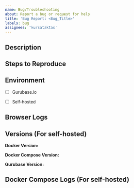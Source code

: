 ```yaml
---
name: Bug/Troubleshooting
about: Report a bug or request for help
title: 'Bug Report: <Bug_Title>'
labels: bug
assignees: 'kursataktas'
---
```


## Description
<!-- Please provide a detailed description of the bug or issue -->

## Steps to Reproduce
<!-- Please provide detailed steps to reproduce the issue -->


## Environment
- [ ] Gurubase.io
- [ ] Self-hosted


## Browser Logs
<!-- if it is too large, you can put it in a [Gist](https://gist.github.com/) and link it here -->

## Versions (For self-hosted)
**Docker Version:** 
<!-- output of `docker --version` -->

**Docker Compose Version:** 
<!-- output of `docker compose --version` -->

**Gurubase Version:** 
<!-- 
Output of `cd ~/ && bash gurubase.sh version`
If this does not work try the following command: 
```
curl -sSL https://raw.githubusercontent.com/Gurubase/gurubase/refs/heads/master/gurubase.sh -o gurubase.sh
bash gurubase.sh version
``` 
--> 


## Docker Compose Logs (For self-hosted)
<!-- Copy and paste the logs from `cd ~/.gurubase && docker compose logs > logs.txt`. If it is too large, you can put it in a [Gist](https://gist.github.com/) and link it here -->






